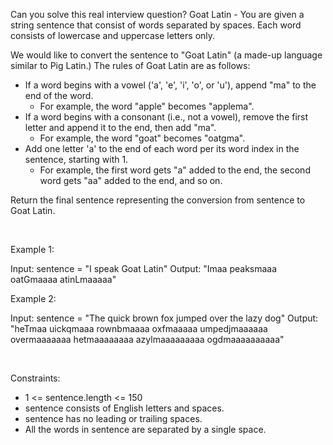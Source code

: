 Can you solve this real interview question? Goat Latin - You are given a string sentence that consist of words separated by spaces. Each word consists of lowercase and uppercase letters only.

We would like to convert the sentence to "Goat Latin" (a made-up language similar to Pig Latin.) The rules of Goat Latin are as follows:

 * If a word begins with a vowel ('a', 'e', 'i', 'o', or 'u'), append "ma" to the end of the word.
   * For example, the word "apple" becomes "applema".
 * If a word begins with a consonant (i.e., not a vowel), remove the first letter and append it to the end, then add "ma".
   * For example, the word "goat" becomes "oatgma".
 * Add one letter 'a' to the end of each word per its word index in the sentence, starting with 1.
   * For example, the first word gets "a" added to the end, the second word gets "aa" added to the end, and so on.

Return the final sentence representing the conversion from sentence to Goat Latin.

 

Example 1:

Input: sentence = "I speak Goat Latin"
Output: "Imaa peaksmaaa oatGmaaaa atinLmaaaaa"


Example 2:

Input: sentence = "The quick brown fox jumped over the lazy dog"
Output: "heTmaa uickqmaaa rownbmaaaa oxfmaaaaa umpedjmaaaaaa overmaaaaaaa hetmaaaaaaaa azylmaaaaaaaaa ogdmaaaaaaaaaa"


 

Constraints:

 * 1 <= sentence.length <= 150
 * sentence consists of English letters and spaces.
 * sentence has no leading or trailing spaces.
 * All the words in sentence are separated by a single space.